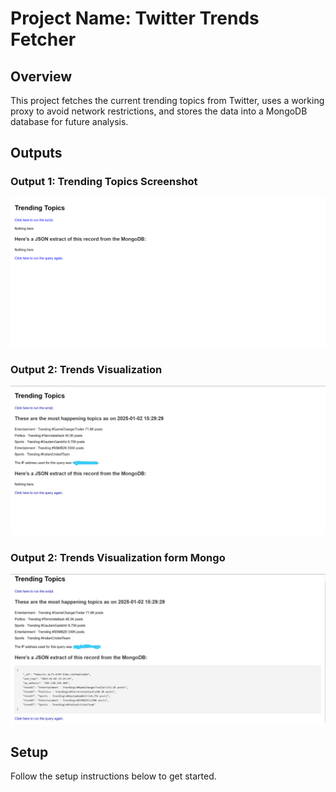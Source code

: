 # Project Name: Twitter Trends Fetcher

## Overview

This project fetches the current trending topics from Twitter, uses a working proxy to avoid network restrictions, and stores the data into a MongoDB database for future analysis.

## Outputs

### Output 1: Trending Topics Screenshot

![Output 1](./outputs/1.png)

### Output 2: Trends Visualization

![Output 2](./outputs/2.jpg)

### Output 2: Trends Visualization form Mongo

![Output 2](./outputs/3.jpg)

## Setup

Follow the setup instructions below to get started.

